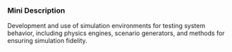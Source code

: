 ### Mini Description

Development and use of simulation environments for testing system behavior, including physics engines, scenario generators, and methods for ensuring simulation fidelity.
